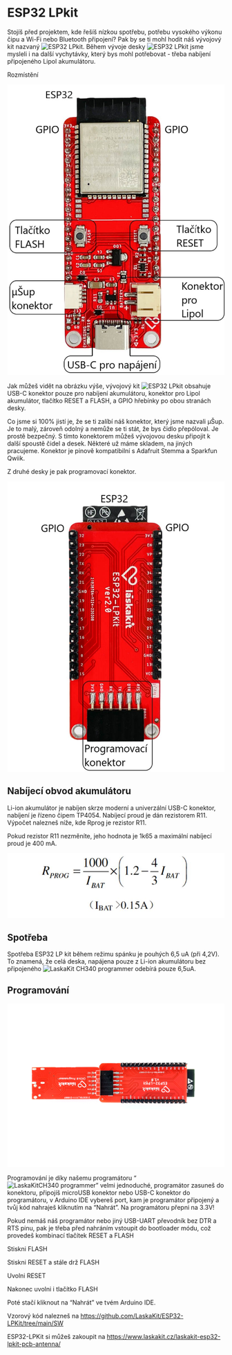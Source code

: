 # ESP32 LPkit

Stojíš před projektem, kde řešíš nízkou spotřebu, potřebu vysokého výkonu čipu a Wi-Fi nebo Bluetooth připojení? Pak by se ti mohl hodit náš vývojový kit nazvaný ![ESP32 LPkit](https://www.laskakit.cz/laskakit-esp32-lpkit-pcb-antenna/).
Během vývoje desky ![ESP32 LPkit](https://www.laskakit.cz/laskakit-esp32-lpkit-pcb-antenna/) jsme mysleli i na další vychytávky, který bys mohl potřebovat - třeba nabíjení připojeného Lipol akumulátoru. 

Rozmístění

![ESP32 LPkit rozmístění](https://github.com/LaskaKit/ESP32-LPKit/blob/main/img/esp32-lpkit-front_popis.jpg )

Jak můžeš vidět na obrázku výše, vývojový kit ![ESP32 LPkit](https://www.laskakit.cz/laskakit-esp32-lpkit-pcb-antenna/) obsahuje USB-C konektor pouze pro nabíjení akumulátoru, konektor pro Lipol akumulátor, tlačítko RESET a FLASH, a GPIO hřebínky po obou stranách desky. 

Co jsme si 100% jistí je, že se ti zalíbí náš konektor, který jsme nazvali μŠup. Je to malý, zároveň odolný a nemůže se ti stát, že bys čidlo přepóloval. Je prostě bezpečný. S tímto konektorem můžeš vývojovou desku připojit k další spoustě čidel a desek. Některé už máme skladem, na jiných pracujeme. Konektor je pinově kompatibilní s Adafruit Stemma a Sparkfun Qwiik.

Z druhé desky je pak programovací konektor.

![ESP32 LPkit rozmístění](https://github.com/LaskaKit/ESP32-LPKit/blob/main/img/esp32-lpkit-back_popis.jpg )

## Nabíjecí obvod akumulátoru

Li-ion akumulátor je nabíjen skrze moderní a univerzální USB-C konektor, nabíjení je řízeno čipem TP4054. 
Nabíjecí proud je dán rezistorem R11. 
Výpočet nalezneš níže, kde Rprog je rezistor R11.

Pokud rezistor R11 nezměníte, jeho hodnota je 1k65 a maximální nabíjecí proud je 400 mA. 

![Vzorec pro výpočet nabíjecího proudu](https://github.com/LaskaKit/ESP32-LPKit/blob/main/img/ESP32LPkit3.jpg)

## Spotřeba

Spotřeba ESP32 LP kit během režimu spánku je pouhých 6,5 uA (při 4,2V). To znamená, že celá deska, napájena pouze z Li-ion akumulátoru bez připojeného ![LaskaKit CH340 programmer](https://www.laskakit.cz/laskakit-ch340-programmer-usb-c--microusb--uart/) odebírá pouze 6,5uA.

## Programování

![ESP340 LPkit and CH340 programmer](https://github.com/LaskaKit/ESP32-LPKit/blob/main/img/ESP32LPkit2.jpg)

Programování je díky našemu programátoru “![LaskaKitCH340 programmer](https://www.laskakit.cz/laskakit-ch340-programmer-usb-c--microusb--uart/)” velmi jednoduché, programátor zasuneš do konektoru, připojíš microUSB konektor nebo USB-C konektor do programátoru, v Arduino IDE vybereš port, kam je programátor připojený a tvůj kód nahraješ kliknutím na “Nahrát”. Na programátoru přepni na 3.3V!

Pokud nemáš náš programátor nebo jiný USB-UART převodník bez DTR a RTS pinu, pak je třeba před nahráním vstoupit do bootloader módu, což provedeš kombinací tlačítek RESET a FLASH

Stiskni FLASH

Stiskni RESET a stále drž FLASH

Uvolni RESET

Nakonec uvolni i tlačítko FLASH

Poté stačí kliknout na “Nahrát” ve tvém Arduino IDE.

Vzorový kód nalezneš na https://github.com/LaskaKit/ESP32-LPKit/tree/main/SW

ESP32-LPKit si můžeš zakoupit na https://www.laskakit.cz/laskakit-esp32-lpkit-pcb-antenna/
